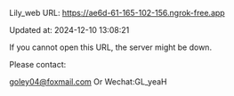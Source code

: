 Lily_web URL: https://ae6d-61-165-102-156.ngrok-free.app

Updated at: 2024-12-10 13:08:21

If you cannot open this URL, the server might be down.

Please contact: 

goley04@foxmail.com Or Wechat:GL_yeaH